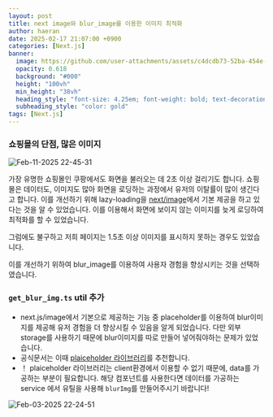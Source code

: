 ```yaml
---
layout: post
title: next image와 blur_image를 이용한 이미지 최적화
author: haeran
date: 2025-02-17 21:07:00 +0900
categories: [Next.js]
banner:
  image: https://github.com/user-attachments/assets/c4dcdb73-52ba-454e-8e64-79563874e6be
  opacity: 0.618
  background: "#000"
  height: "100vh"
  min_height: "38vh"
  heading_style: "font-size: 4.25em; font-weight: bold; text-decoration: underline"
  subheading_style: "color: gold"
tags: [Next.js]
---
```


### 쇼핑몰의 단점, 많은 이미지

![Feb-11-2025 22-45-31](https://github.com/user-attachments/assets/3eeaa972-9ada-49cb-bd64-449c06c3fe35)

가장 유명한 쇼핑몰인 쿠팡에서도 화면을 불러오는 데 2초 이상 걸리기도 합니다.
쇼핑몰은 데이터도, 이미지도 많아 화면을 로딩하는 과정에서 유저의 이탈률이 많이 생긴다고 합니다.
이를 개선하기 위해 lazy-loading을 [next/image](https://nextjs.org/docs/pages/api-reference/components/image#fill)에서 기본 제공을 하고 있다는 것을 알 수 있었습니다. 이를 이용해서 화면에 보이지 않는 이미지를 늦게 로딩하여 최적화를 할 수 있었습니다.

그럼에도 불구하고 저희 페이지는 1.5초 이상 이미지를 표시하지 못하는 경우도 있었습니다.

이를 개선하기 위하여 blur_image를 이용하여 사용자 경험을 향상시키는 것을 선택하였습니다.

### **`get_blur_img.ts` util 추가**
  - next.js/image에서 기본으로 제공하는 기능 중 placeholder를 이용하여 blur이미지를 제공해 유저 경험을 더 향상시킬 수 있음을 알게 되었습니다. 다만 외부 storage를 사용하기 때문에 blur이미지를 따로 만들어 넣어줘야하는 문제가 있었습니다.
  - 공식문서는 이때 [plaiceholder 라이브러리](https://plaiceholder.co/docs)를 추천합니다.
  - ！ plaiceholder 라이브러리는 client환경에서 이용할 수 없기 때문에, data를 가공하는 부분이 필요합니다. 해당 컴포넌트를 사용한다면 데이터를 가공하는 service 에서 유틸을 사용해 `blurImg`를 만들어주시기 바랍니다!

![Feb-03-2025 22-24-51](https://github.com/user-attachments/assets/c4dcdb73-52ba-454e-8e64-79563874e6be)